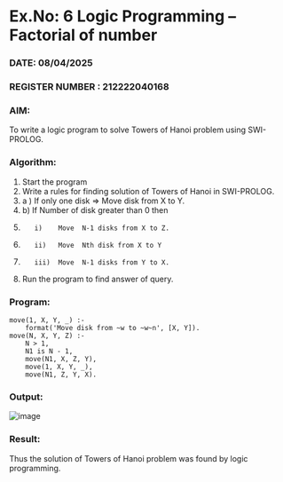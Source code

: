 # Ex.No: 6   Logic Programming – Factorial of number   
### DATE: 08/04/2025                                                                    
### REGISTER NUMBER : 212222040168
### AIM: 
To  write  a logic program  to solve Towers of Hanoi problem  using SWI-PROLOG. 
### Algorithm:
1. Start the program
2.  Write a rules for finding solution of Towers of Hanoi in SWI-PROLOG.
3.  a )	If only one disk  => Move disk from X to Y.
4.  b)	If Number of disk greater than 0 then
5.        i)	Move  N-1 disks from X to Z.
6.        ii)	Move  Nth disk from X to Y
7.        iii)	Move  N-1 disks from Y to X.
8. Run the program  to find answer of  query.

### Program:
```
move(1, X, Y, _) :-
    format('Move disk from ~w to ~w~n', [X, Y]).
move(N, X, Y, Z) :-
    N > 1,
    N1 is N - 1,
    move(N1, X, Z, Y),
    move(1, X, Y, _),
    move(N1, Z, Y, X).

```
### Output:

![image](https://github.com/user-attachments/assets/b6232674-9355-4a4d-8dc5-30196a98d488)

### Result:
Thus the solution of Towers of Hanoi problem was found by logic programming.

